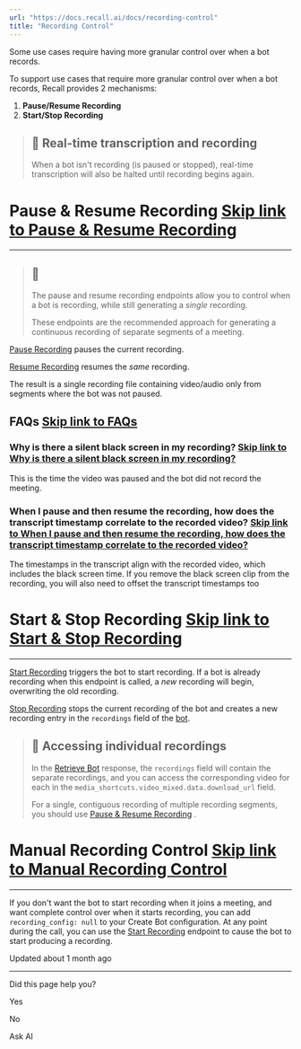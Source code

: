 ```yaml
---
url: "https://docs.recall.ai/docs/recording-control"
title: "Recording Control"
---
```


Some use cases require having more granular control over when a bot records.

To support use cases that require more granular control over when a bot records, Recall provides 2 mechanisms:

1. **Pause/Resume Recording**
2. **Start/Stop Recording**

> ## 📘  Real-time transcription and recording
>
> When a bot isn't recording (is paused or stopped), real-time transcription will also be halted until recording begins again.

# Pause & Resume Recording   [Skip link to Pause & Resume Recording](https://docs.recall.ai/docs/recording-control\#pause--resume-recording)

* * *

> ## 📘
>
> The pause and resume recording endpoints allow you to control when a bot is recording, while still generating a _single_ recording.
>
> These endpoints are the recommended approach for generating a continuous recording of separate segments of a meeting.

[Pause Recording](https://docs.recall.ai/reference/bot_pause_recording_create) pauses the current recording.

[Resume Recording](https://docs.recall.ai/reference/bot_resume_recording_create) resumes the _same_ recording.

The result is a single recording file containing video/audio only from segments where the bot was not paused.

## FAQs   [Skip link to FAQs](https://docs.recall.ai/docs/recording-control\#faqs)

### Why is there a silent black screen in my recording?   [Skip link to Why is there a silent black screen in my recording?](https://docs.recall.ai/docs/recording-control\#why-is-there-a-silent-black-screen-in-my-recording)

This is the time the video was paused and the bot did not record the meeting.

### When I pause and then resume the recording, how does the transcript timestamp correlate to the recorded video?   [Skip link to When I pause and then resume the recording, how does the transcript timestamp correlate to the recorded video?](https://docs.recall.ai/docs/recording-control\#when-i-pause-and-then-resume-the-recording-how-does-the-transcript-timestamp-correlate-to-the-recorded-video)

The timestamps in the transcript align with the recorded video, which includes the black screen time. If you remove the black screen clip from the recording, you will also need to offset the transcript timestamps too

# Start & Stop Recording   [Skip link to Start & Stop Recording](https://docs.recall.ai/docs/recording-control\#start--stop-recording)

* * *

[Start Recording](https://docs.recall.ai/reference/bot_start_recording_create) triggers the bot to start recording. If a bot is already recording when this endpoint is called, a _new_ recording will begin, overwriting the old recording.

[Stop Recording](https://docs.recall.ai/reference/bot_stop_recording_create) stops the current recording of the bot and creates a new recording entry in the `recordings` field of the [bot](https://docs.recall.ai/reference/bot_retrieve).

> ## 📘  Accessing individual recordings
>
> In the [Retrieve Bot](https://docs.recall.ai/reference/bot_retrieve) response, the `recordings` field will contain the separate recordings, and you can access the corresponding video for each in the `media_shortcuts.video_mixed.data.download_url` field.
>
> For a single, contiguous recording of multiple recording segments, you should use [Pause & Resume Recording](https://docs.recall.ai/docs/recording-control#pauseresume-recording) .

# Manual Recording Control   [Skip link to Manual Recording Control](https://docs.recall.ai/docs/recording-control\#manual-recording-control)

* * *

If you don't want the bot to start recording when it joins a meeting, and want complete control over when it starts recording, you can add `recording_config: null` to your Create Bot configuration. At any point during the call, you can use the [Start Recording](https://docs.recall.ai/reference/bot_start_recording_create) endpoint to cause the bot to start producing a recording.

Updated about 1 month ago

* * *

Did this page help you?

Yes

No

Ask AI